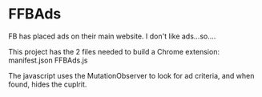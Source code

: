 # FFBAds
FB has placed ads on their main website.  I don't like ads...so....

This project has the 2 files needed to build a Chrome extension:
  manifest.json
  FFBAds.js
  
The javascript uses the MutationObserver to look for ad criteria, and when found, hides the cuplrit.
